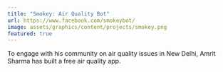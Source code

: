 ```yaml
---
title: "Smokey: Air Quality Bot"
url: https://www.facebook.com/smokeybot/
image: assets/graphics/content/projects/smokey.png
featured: true
---
```


To engage with his community on air quality issues in New Delhi, Amrit Sharma has built a free air quality app.